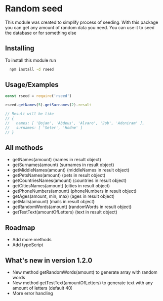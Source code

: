 
# Random seed

This module was created to simplify process of seeding. With this package you can get any amount of random data you need. You can use it to seed the database or for something else


## Installing

To install this module run

```bash
  npm install -d rseed
```


## Usage/Examples

```javascript
const rseed = require('rseed')

rseed.getNames(5).getSurnames(2).result

// Result will be like  
// {
//   names: [ 'Bojan', 'Abdeus', 'Alvaro', 'Job', 'Adoniram' ],
//   surnames: [ 'Seter', 'Hodne' ]
// }
```


## All methods

- getNames(amount) (names in result object)
- getSurnames(amount) (surnames in result object)
- getMiddleNames(amount) (middleNames in result object)
- getPetsNames(amount) (pets in result object)
- getCountriesNames(amount) (countries in result object)
- getCitiesNames(amount) (cities in result object)
- getPhoneNumbers(amount) (phoneNumbers in result object)
- getAges(amount, min, max) (ages in result object)
- getMails(amount) (mails in result object)
- getRandomWords(amount) (randomWords in result object)
- getTestText(amountOfLetters) (text in result object)


## Roadmap

- Add more methods
- Add typeScript



## What's new in version 1.2.0

- New method getRandomWords(amount) to generate array with random words
- New method getTestText(amountOfLetters) to generate text with any amount of letters (default 40)
- More error handling
